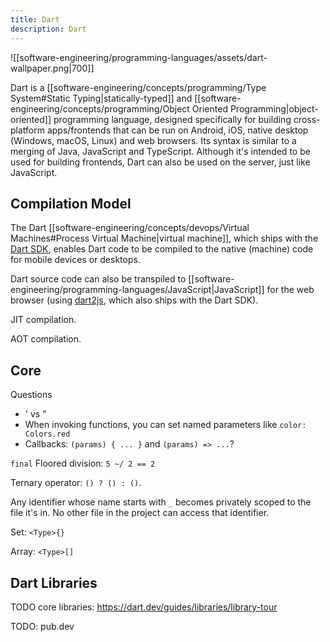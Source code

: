 ```yaml
---
title: Dart
description: Dart
---
```


![[software-engineering/programming-languages/assets/dart-wallpaper.png|700]]

Dart is a [[software-engineering/concepts/programming/Type System#Static Typing|statically-typed]] and [[software-engineering/concepts/programming/Object Oriented Programming|object-oriented]] programming language, designed specifically for building cross-platform apps/frontends that can be run on Android, iOS, native desktop (Windows, macOS, Linux) and web browsers. Its syntax is similar to a merging of Java, JavaScript and TypeScript. Although it's intended to be used for building frontends, Dart can also be used on the server, just like JavaScript.

## Compilation Model
The Dart [[software-engineering/concepts/devops/Virtual Machines#Process Virtual Machine|virtual machine]], which ships with the [Dart SDK](https://dart.dev/get-dart), enables Dart code to be compiled to the native (machine) code for mobile devices or desktops.

Dart source code can also be transpiled to [[software-engineering/programming-languages/JavaScript|JavaScript]] for the web browser (using [dart2js](https://dart.dev/tools/dart2js), which also ships with the Dart SDK).

JIT compilation. 

AOT compilation.

## Core

Questions
- ' vs "
- When invoking functions, you can set named parameters like `color: Colors.red`
- Callbacks: `(params) { ... }` and `(params) => ...`?


`final`
Floored division: `5 ~/ 2 == 2`

Ternary operator: `() ? () : ()`.


Any identifier whose name starts with `_` becomes privately scoped to the file it's in. No other file in the project can access that identifier.


Set: `<Type>{}`

Array: `<Type>[]`
 
## Dart Libraries
TODO core libraries: https://dart.dev/guides/libraries/library-tour

TODO: pub.dev
